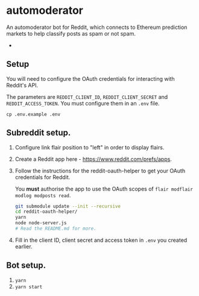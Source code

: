 automoderator
=============

An automoderator bot for Reddit, which connects to Ethereum prediction markets to help classify posts as spam or not spam.

 * 

## Setup
You will need to configure the OAuth credentials for interacting with Reddit's API.

The parameters are `REDDIT_CLIENT_ID`, `REDDIT_CLIENT_SECRET` and `REDDIT_ACCESS_TOKEN`. You must configure them in an `.env` file.

```
cp .env.example .env
```

## Subreddit setup.

 1. Configure link flair position to "left" in order to display flairs.

 2. Create a Reddit app here - https://www.reddit.com/prefs/apps.

 3. Follow the instructions for the reddit-oauth-helper to get your OAuth credentials for Reddit. 
 
    You **must** authorise the app to use the OAuth scopes of `flair modflair modlog modposts read`.

    ```sh
    git submodule update --init --recursive
    cd reddit-oauth-helper/
    yarn
    node node-server.js
    # Read the README.md for more.
    ```

 4. Fill in the client ID, client secret and access token in `.env` you created earlier.

## Bot setup.

 
 1. `yarn`
 2. `yarn start`


 